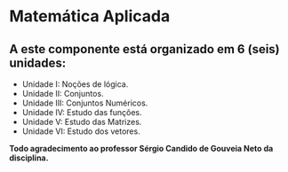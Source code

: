 # Matemática Aplicada

## A este componente está organizado em 6 (seis) unidades:

* Unidade I: Noções de lógica.
* Unidade II: Conjuntos.
* Unidade III: Conjuntos Numéricos.
* Unidade IV: Estudo das funções.
* Unidade V: Estudo das Matrizes.
* Unidade VI: Estudo dos vetores.

  
__Todo agradecimento ao professor Sérgio Candido de Gouveia Neto da disciplina.__
